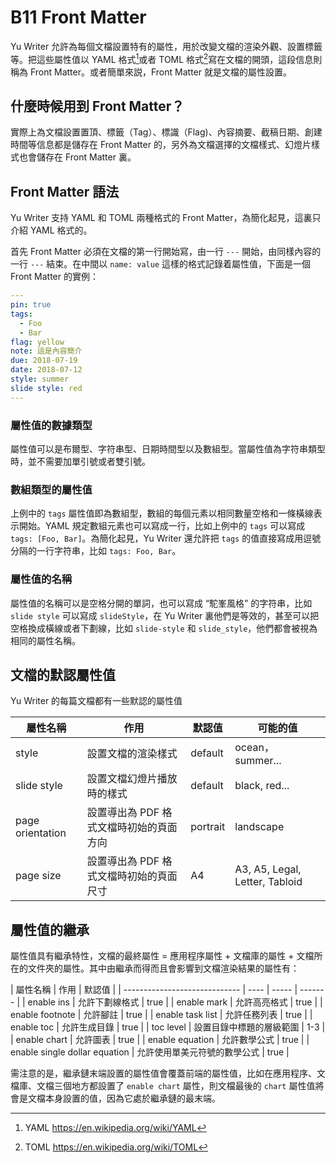 # B11 Front Matter

Yu Writer 允許為每個文檔設置特有的屬性，用於改變文檔的渲染外觀、設置標籤等。把這些屬性值以 YAML 格式[^1]或者 TOML 格式[^2]寫在文檔的開頭，這段信息則稱為 Front Matter。或者簡單來説，Front Matter 就是文檔的屬性設置。

## 什麼時候用到 Front Matter？

實際上為文檔設置置頂、標籤（Tag）、標識（Flag)、內容摘要、截稿日期、創建時間等信息都是儲存在 Front Matter 的，另外為文檔選擇的文檔樣式、幻燈片樣式也會儲存在 Front Matter 裏。

## Front Matter 語法

Yu Writer 支持 YAML 和 TOML 兩種格式的 Front Matter，為簡化起見，這裏只介紹 YAML 格式的。

首先 Front Matter 必須在文檔的第一行開始寫，由一行 `---` 開始，由同樣內容的一行 `---` 結束。在中間以 `name: value` 這樣的格式記錄着屬性值，下面是一個 Front Matter 的實例：

```yaml
---
pin: true
tags:
  - Foo
  - Bar
flag: yellow
note: 這是內容簡介
due: 2018-07-19
date: 2018-07-12
style: summer
slide style: red
---
```

### 屬性值的數據類型

屬性值可以是布爾型、字符串型、日期時間型以及數組型。當屬性值為字符串類型時，並不需要加單引號或者雙引號。

### 數組類型的屬性值

上例中的 `tags` 屬性值即為數組型，數組的每個元素以相同數量空格和一條橫線表示開始。YAML 規定數組元素也可以寫成一行，比如上例中的 `tags` 可以寫成 `tags: [Foo, Bar]`。為簡化起見，Yu Writer 還允許把 `tags` 的值直接寫成用逗號分隔的一行字符串，比如 `tags: Foo, Bar`。

### 屬性值的名稱

屬性值的名稱可以是空格分開的單詞，也可以寫成 “駝峯風格” 的字符串，比如 `slide style` 可以寫成 `slideStyle`，在 Yu Writer 裏他們是等效的，甚至可以把空格換成橫線或者下劃線，比如 `slide-style` 和 `slide_style`，他們都會被視為相同的屬性名稱。

## 文檔的默認屬性值

Yu Writer 的每篇文檔都有一些默認的屬性值

| 屬性名稱           | 作用 | 默認值 | 可能的值 |
| ----------------- | ---- | ------ | ------- |
| style             | 設置文檔的渲染樣式 | default | ocean，summer... |
| slide style       | 設置文檔幻燈片播放時的樣式 | default | black, red... |
| page orientation  | 設置導出為 PDF 格式文檔時初始的頁面方向 | portrait | landscape |
| page size         | 設置導出為 PDF 格式文檔時初始的頁面尺寸 | A4 | A3, A5, Legal, Letter, Tabloid |

## 屬性值的繼承

屬性值具有繼承特性，文檔的最終屬性 = 應用程序屬性 + 文檔庫的屬性 + 文檔所在的文件夾的屬性。其中由繼承而得而且會影響到文檔渲染結果的屬性有：

| 屬性名稱                       | 作用 | 默認值 |
| ----------------------------- | ---- | ----- | ------- |
| enable ins                    | 允許下劃線格式             | true  |
| enable mark                   | 允許高亮格式               | true  |
| enable footnote               | 允許腳註                  | true  |
| enable task list              | 允許任務列表               | true  |
| enable toc                    | 允許生成目錄               | true  |
| toc level                     | 設置目錄中標題的層級範圍     | 1-3  |
| enable chart                  | 允許圖表                   | true  |
| enable equation               | 允許數學公式                | true |
| enable single dollar equation | 允許使用單美元符號的數學公式 | true  |

需注意的是，繼承鏈末端設置的屬性值會覆蓋前端的屬性值，比如在應用程序、文檔庫、文檔三個地方都設置了 `enable chart` 屬性，則文檔最後的 `chart` 屬性值將會是文檔本身設置的值，因為它處於繼承鏈的最末端。

[^1]: YAML https://en.wikipedia.org/wiki/YAML
[^2]: TOML https://en.wikipedia.org/wiki/TOML